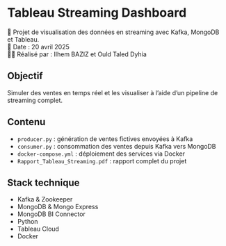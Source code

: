 # Tableau Streaming Dashboard

🎯 Projet de visualisation des données en streaming avec Kafka, MongoDB et Tableau.  
📅 Date : 20 avril 2025  
👩‍💻 Réalisé par : Ilhem BAZIZ et Ould Taled Dyhia

## Objectif
Simuler des ventes en temps réel et les visualiser à l’aide d’un pipeline de streaming complet.

## Contenu
- `producer.py` : génération de ventes fictives envoyées à Kafka
- `consumer.py` : consommation des ventes depuis Kafka vers MongoDB
- `docker-compose.yml` : déploiement des services via Docker
- `Rapport_Tableau_Streaming.pdf` : rapport complet du projet

## Stack technique
- Kafka & Zookeeper
- MongoDB & Mongo Express
- MongoDB BI Connector
- Python
- Tableau Cloud
- Docker
